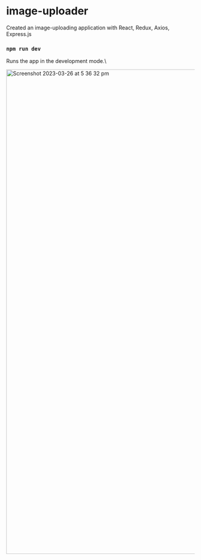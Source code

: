 # image-uploader
Created an image-uploading application with React, Redux, Axios, Express.js

### `npm run dev`

Runs the app in the development mode.\

<img width="1293" alt="Screenshot 2023-03-26 at 5 36 32 pm" src="https://user-images.githubusercontent.com/112750633/227760871-1a9ed5a5-94c4-4818-9704-e7e224767c61.png">
